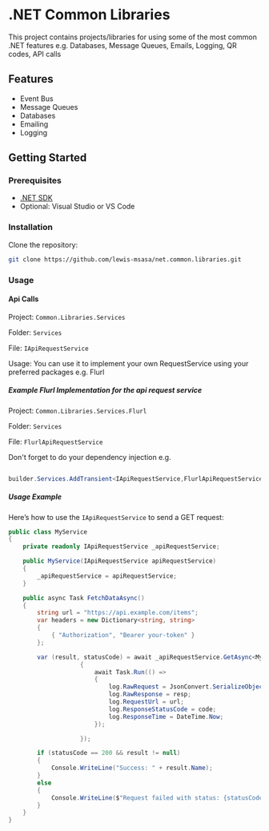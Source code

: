 # .NET Common Libraries

This project contains projects/libraries for using some of the most common .NET features e.g. Databases, Message Queues, Emails, Logging, QR codes, API calls

## Features

- Event Bus
- Message Queues
- Databases
- Emailing
- Logging

## Getting Started

### Prerequisites

- [.NET SDK](https://dotnet.microsoft.com/en-us/download)
- Optional: Visual Studio or VS Code

### Installation

Clone the repository:

```bash
git clone https://github.com/lewis-msasa/net.common.libraries.git

```

### Usage

#### Api Calls

Project: `Common.Libraries.Services`

Folder: `Services`

File: `IApiRequestService`

Usage: You can use it to implement your own RequestService using your preferred packages e.g. Flurl

##### Example Flurl Implementation for the api request service

Project: `Common.Libraries.Services.Flurl`

Folder: `Services`

File: `FlurlApiRequestService`

Don't forget to do your dependency injection e.g.

```csharp

builder.Services.AddTransient<IApiRequestService,FlurlApiRequestService>();

```

##### Usage Example

Here’s how to use the `IApiRequestService` to send a GET request:

```csharp
public class MyService
{
    private readonly IApiRequestService _apiRequestService;

    public MyService(IApiRequestService apiRequestService)
    {
        _apiRequestService = apiRequestService;
    }

    public async Task FetchDataAsync()
    {
        string url = "https://api.example.com/items";
        var headers = new Dictionary<string, string>
        {
            { "Authorization", "Bearer your-token" }
        };

        var (result, statusCode) = await _apiRequestService.GetAsync<MyResponseModel>(url, headers, logRequest: async (req, resp, code) =>
                    {
                        await Task.Run(() =>
                        {
                            log.RawRequest = JsonConvert.SerializeObject(data);
                            log.RawResponse = resp;
                            log.RequestUrl = url;
                            log.ResponseStatusCode = code;
                            log.ResponseTime = DateTime.Now;
                        });

                    });

        if (statusCode == 200 && result != null)
        {
            Console.WriteLine("Success: " + result.Name);
        }
        else
        {
            Console.WriteLine($"Request failed with status: {statusCode}");
        }
    }
}

```

